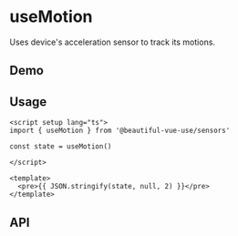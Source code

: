 # useMotion

Uses device's acceleration sensor to track its motions.

## Demo

## Usage

```vue
<script setup lang="ts">
import { useMotion } from '@beautiful-vue-use/sensors'

const state = useMotion()

</script>

<template>
  <pre>{{ JSON.stringify(state, null, 2) }}</pre>
</template>

```

## API
